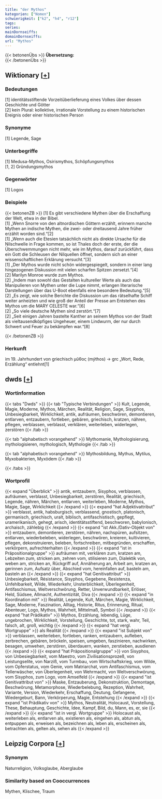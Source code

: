 ```yaml
---
title: "der Mythos"
kategorien: ["Nomen"]
schwierigkeit: ["k2", "h4", "r12"]
tags:
series:
mainDornseiffs:
domainDornseiffs:
url: "Mythos"
---
```


{{< betonenÜbs >}}
**Übersetzung:**  
{{< /betonenÜbs >}}

## Wiktionary [[+](https://de.wiktionary.org/wiki/Mythos)]

### Bedeutungen
[1] identitätsstiftende Vorzeitüberlieferung eines Volkes über dessen Geschichte und Götter  
[2] kein Plural: kollektive, irrationale Vorstellung zu einem historischen Ereignis oder einer historischen Person  

### Synonyme
[1] Legende, Sage  

### Unterbegriffe
[1] Medusa-Mythos, Osirismythos, Schöpfungsmythos  
[1, 2] Gründungsmythos  

### Gegenwörter
[1] Logos  

### Beispiele
{{< betonenZB >}}
[1] Es gibt verschiedene Mythen über die Erschaffung der Welt, etwa in der Bibel.  
[1] „Wenn Snorre von den altnordischen Göttern erzählt, erinnern manche Mythen an indische Mythen, die zwei- oder dreitausend Jahre früher erzählt worden sind.“[2]  
[1] „Wenn auch die Etesien tatsächlich nicht als direkte Ursache für die Nilschwelle in Frage kommen, so ist Thales doch der erste, der die Überschwemmungen nicht mehr, wie im Mythos, darauf zurückführt, dass ein Gott die Schleusen der Nilquellen öffnet, sondern sich an einer wissenschaftlichen Erklärung versucht.“[3]  
[1] „Der Mythos wurde nicht schön widergespiegelt, sondern in einer lang hingezogenen Diskussion mit vielen scharfen Spitzen zersetzt.“[4]  
[2] Marilyn Monroe wurde zum Mythos.  
[2] „Indem man sowohl das Gestalten kultureller Werte als auch das Manipulieren von Mythen unter die Lupe nimmt, erlangen literarische Darstellungen über das U-Boot ebenfalls eine besondere Bedeutung.“[5]  
[2] „Es zeigt, wie solche Berichte die Diskussion um das rätselhafte Schiff weiter anheizten und wie groß der Anteil der Presse am Entstehen des Mythos um die MARY CELESTE war.“[6]  
[2] „So viele deutsche Mythen sind zerstört.“[7]  
[2] „Seit einigen Jahren bastelte Kanther an seinem Mythos von der Stadt als vieltausendköpfiges Ungeheuer, einem Lindwurm, der nur durch Schwert und Feuer zu bekämpfen war.“[8]  

{{< /betonenZB >}}
### Herkunft
im 19. Jahrhundert von griechisch μῦθος (mýthos) → grc „Wort, Rede, Erzählung“ entlehnt[1]  



## dwds [[+](https://www.dwds.de/wb/Mythos)]

### Wortinformation
{{< tabs "Dwds" >}}
{{< tab "Typische Verbindungen" >}}
Kult, Legende, Magie, Moderne, Mythos, Märchen, Realität, Religion, Sage, Sisyphos, Unbesiegbarkeit, Wirklichkeit, antik, aufräumen, beschwören, demontieren, entlarven, entzaubern, fortleben, gebären, griechisch, kratzen, nähren, pflegen, verblassen, verblasst, verklären, weiterleben, widerlegen, zerstören
{{< /tab >}}

{{< tab "alphabetisch vorangehend" >}}
Mythomanie, Mythologisierung, mythologisieren, mythologisch, Mythologie
{{< /tab >}}

{{< tab "alphabetisch vorangehend" >}}
Mythosbildung, Mythus, Mytilus, Myxobakterien, Myxödem
{{< /tab >}}

{{< /tabs >}}

### Wortprofil
{{< expand "Überblick" >}} antik, entzaubern, Sisyphos, verblassen, aufräumen, verblasst, Unbesiegbarkeit, zerstören, Realität, griechisch, Legende, nähren, Märchen, entlarven, weiterleben, Moderne, Mythos, Magie, Sage, Wirklichkeit {{< /expand >}}
{{< expand "hat Adjektivattribut" >}} verblasst, antik, habsburgisch, verblassend, gnostisch, platonisch, germanisch, griechisch, uralt, biblisch, antifaschistisch, gepflegt, uramerikanisch, gehegt, arisch, identitätsstiftend, beschworen, babylonisch, archaisch, zählebig {{< /expand >}}
{{< expand "ist Akk./Dativ-Objekt von" >}} entzaubern, demontieren, zerstören, nähren, nachspüren, aufsitzen, entlarven, wiederbeleben, widerlegen, beschwören, kreieren, kultivieren, pflegen, dekonstruieren, beleben, fortschreiben, mitbegründen, erschaffen, verkörpern, aufrechterhalten {{< /expand >}}
{{< expand "ist in Präpositionalgruppe" >}} aufräumen mit, verklären zum, kratzen am, Lebzeiten zum, stricken am, zehren vom, stilisieren zum, Dialektik von, weben am, stricken an, Rückgriff auf, Annäherung an, Arbeit am, kratzen an, gerinnen zum, Aufsatz über, Abschied vom, hereinfallen auf, basteln am, basteln an {{< /expand >}}
{{< expand "hat Genitivattribut" >}} Unbesiegbarkeit, Résistance, Sisyphos, Gegebene, Resistenza, Unfehlbarkeit, Wilde, Wiederkehr, Unsterblichkeit, Überlegenheit, Antifaschismus, Weltverschwörung, Retter, Unverwundbarkeit, Erlöser, Held, Südsee, Allmacht, Authentizität, Diva {{< /expand >}}
{{< expand "in Koordination mit" >}} Realität, Legende, Kult, Märchen, Magie, Wirklichkeit, Sage, Moderne, Faszination, Alltag, Historie, Ritus, Erinnerung, Ritual, Abenteuer, Logo, Mythos, Wahrheit, Mittelmaß, Symbol {{< /expand >}}
{{< expand "hat Prädikativ" >}} Mythos, Erzählung, lebendig, Lüge, ungebrochen, Wirklichkeit, Vorstellung, Geschichte, tot, stark, wahr, Teil, falsch, alt, groß, wichtig {{< /expand >}}
{{< expand "hat vergl. Wortgruppe" >}} als Realität {{< /expand >}}
{{< expand "ist Subjekt von" >}} verblassen, weiterleben, fortleben, ranken, entzaubern, aufleben, zerbrechen, gebären, bröckeln, speisen, umgeben, faszinieren, nachwirken, besagen, umwehen, zerstören, überdauern, wanken, zerstieben, ausdienen {{< /expand >}}
{{< expand "hat Präpositionalgruppe" >}} von Sisyphos, von Unbesiegbarkeit, vom Maestro, vom Zivilisationsprozeß, von Leistungselite, von Narziß, vom Turmbau, vom Wirtschaftskrieg, vom Wilde, vom Opferstatus, vom Genie, vom Matriarchat, vom Antifaschismus, vom Tellerwäscher, von Überlegenheit, von Wehrmacht, von Weltverschwörung, vom Sisyphos, zum Logo, vom Amselfeld {{< /expand >}}
{{< expand "ist Genitivattribut von" >}} Maske, Entzauberung, Dekonstruktion, Demontage, Beschwörung, Metamorphose, Wiederbelebung, Rezeption, Wahrheit, Variante, Version, Wiederkehr, Erschaffung, Deutung, Gefangene, Wiedergeburt, Bann, Verkörperung, Magie, Entstehung {{< /expand >}}
{{< expand "ist Prädikativ von" >}} Mythos, Neutralität, Holocaust, Vorstellung, These, Behauptung, Geschichte, Idee, Kampf, Bild, du, Mann, es, er, sie {{< /expand >}}
{{< expand "ist in vergl. Wortgruppe" >}} Holocaust als, weiterleben als, entlarven als, existieren als, eingehen als, abtun als, entpuppen als, erweisen als, bezeichnen als, leben als, erscheinen als, betrachten als, gelten als, sehen als {{< /expand >}}

## Leipzig Corpora [[+](https://corpora.uni-leipzig.de/en/res?word=Mythos&corpusId=deu_newscrawl-public_2018)]


### Synonym
Naturreligion, Volksglaube, Aberglaube


### Similarity based on Cooccurrences
Mythen, Klischee, Traum

